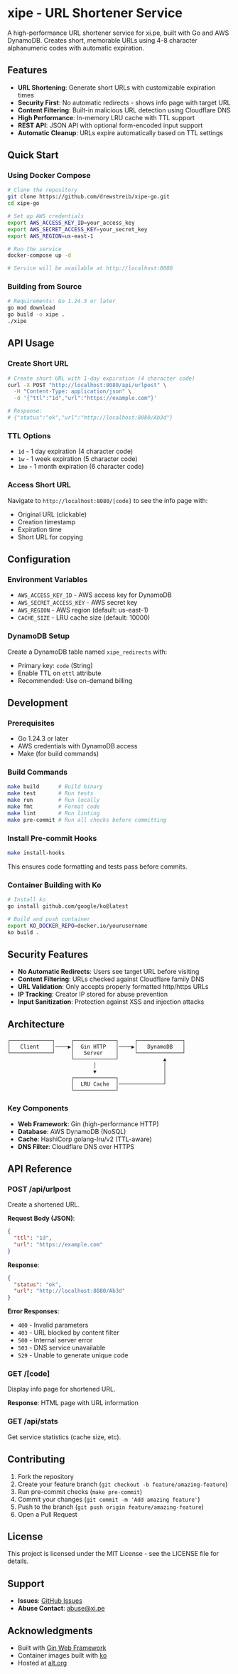 # xipe - URL Shortener Service

A high-performance URL shortener service for xi.pe, built with Go and AWS DynamoDB. Creates short, memorable URLs using 4-8 character alphanumeric codes with automatic expiration.

## Features

- **URL Shortening**: Generate short URLs with customizable expiration times
- **Security First**: No automatic redirects - shows info page with target URL
- **Content Filtering**: Built-in malicious URL detection using Cloudflare DNS
- **High Performance**: In-memory LRU cache with TTL support
- **REST API**: JSON API with optional form-encoded input support
- **Automatic Cleanup**: URLs expire automatically based on TTL settings

## Quick Start

### Using Docker Compose

```bash
# Clone the repository
git clone https://github.com/drewstreib/xipe-go.git
cd xipe-go

# Set up AWS credentials
export AWS_ACCESS_KEY_ID=your_access_key
export AWS_SECRET_ACCESS_KEY=your_secret_key
export AWS_REGION=us-east-1

# Run the service
docker-compose up -d

# Service will be available at http://localhost:8080
```

### Building from Source

```bash
# Requirements: Go 1.24.3 or later
go mod download
go build -o xipe .
./xipe
```

## API Usage

### Create Short URL

```bash
# Create short URL with 1-day expiration (4 character code)
curl -X POST "http://localhost:8080/api/urlpost" \
  -H "Content-Type: application/json" \
  -d '{"ttl":"1d","url":"https://example.com"}'

# Response:
# {"status":"ok","url":"http://localhost:8080/Ab3d"}
```

### TTL Options

- `1d` - 1 day expiration (4 character code)
- `1w` - 1 week expiration (5 character code)  
- `1mo` - 1 month expiration (6 character code)

### Access Short URL

Navigate to `http://localhost:8080/[code]` to see the info page with:
- Original URL (clickable)
- Creation timestamp
- Expiration time
- Short URL for copying

## Configuration

### Environment Variables

- `AWS_ACCESS_KEY_ID` - AWS access key for DynamoDB
- `AWS_SECRET_ACCESS_KEY` - AWS secret key
- `AWS_REGION` - AWS region (default: us-east-1)
- `CACHE_SIZE` - LRU cache size (default: 10000)

### DynamoDB Setup

Create a DynamoDB table named `xipe_redirects` with:
- Primary key: `code` (String)
- Enable TTL on `ettl` attribute
- Recommended: Use on-demand billing

## Development

### Prerequisites

- Go 1.24.3 or later
- AWS credentials with DynamoDB access
- Make (for build commands)

### Build Commands

```bash
make build      # Build binary
make test       # Run tests
make run        # Run locally
make fmt        # Format code
make lint       # Run linting
make pre-commit # Run all checks before committing
```

### Install Pre-commit Hooks

```bash
make install-hooks
```

This ensures code formatting and tests pass before commits.

### Container Building with Ko

```bash
# Install ko
go install github.com/google/ko@latest

# Build and push container
export KO_DOCKER_REPO=docker.io/yourusername
ko build .
```

## Security Features

- **No Automatic Redirects**: Users see target URL before visiting
- **Content Filtering**: URLs checked against Cloudflare family DNS
- **URL Validation**: Only accepts properly formatted http/https URLs
- **IP Tracking**: Creator IP stored for abuse prevention
- **Input Sanitization**: Protection against XSS and injection attacks

## Architecture

```
┌─────────────┐     ┌─────────────┐     ┌──────────────┐
│   Client    │────▶│  Gin HTTP   │────▶│   DynamoDB   │
└─────────────┘     │   Server    │     └──────────────┘
                    └─────────────┘              ▲
                           │                     │
                           ▼                     │
                    ┌─────────────┐              │
                    │  LRU Cache  │──────────────┘
                    └─────────────┘
```

### Key Components

- **Web Framework**: Gin (high-performance HTTP)
- **Database**: AWS DynamoDB (NoSQL)
- **Cache**: HashiCorp golang-lru/v2 (TTL-aware)
- **DNS Filter**: Cloudflare DNS over HTTPS

## API Reference

### POST /api/urlpost

Create a shortened URL.

**Request Body (JSON)**:
```json
{
  "ttl": "1d",
  "url": "https://example.com"
}
```

**Response**:
```json
{
  "status": "ok",
  "url": "http://localhost:8080/Ab3d"
}
```

**Error Responses**:
- `400` - Invalid parameters
- `403` - URL blocked by content filter
- `500` - Internal server error
- `503` - DNS service unavailable
- `529` - Unable to generate unique code

### GET /[code]

Display info page for shortened URL.

**Response**: HTML page with URL information

### GET /api/stats

Get service statistics (cache size, etc).

## Contributing

1. Fork the repository
2. Create your feature branch (`git checkout -b feature/amazing-feature`)
3. Run pre-commit checks (`make pre-commit`)
4. Commit your changes (`git commit -m 'Add amazing feature'`)
5. Push to the branch (`git push origin feature/amazing-feature`)
6. Open a Pull Request

## License

This project is licensed under the MIT License - see the LICENSE file for details.

## Support

- **Issues**: [GitHub Issues](https://github.com/drewstreib/xipe-go/issues)
- **Abuse Contact**: abuse@xi.pe

## Acknowledgments

- Built with [Gin Web Framework](https://github.com/gin-gonic/gin)
- Container images built with [ko](https://ko.build/)
- Hosted at [alt.org](https://alt.org)